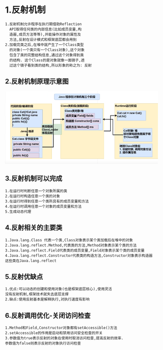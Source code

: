 # 1.反射机制
    1.反射机制允许程序在执行期借助Reflection 
      API取得任何类的内部信息(比如成员变量,构
      造器,成员方法等等),并能操作对象的属性及
      方法,反射在设计模式和框架底层都会用到
    2.加载完类之后,在堆中就产生了一个Class类型
      的对象(一个类只有一个Class对象),这个对象
      包含了类的完整结构信息,通过这个对象得到类
      的结构. 这个Class的是对象就像一面镜子,透
      过这个镜子看到类的结构,所以形象的称之为: 反射
## 2.反射机制原理示意图

![](img\反射机制原理示意图.png)
## 3.反射机制可以完成
    1.在运行时判断任意一个对象所属的类
    2.在运行时构造任意一个类的对象
    3.在运行时得到任意一个类所具有的成员变量和方法
    4.在运行时调用任意一个对象的成员变量和方法
    5.生成动态代理
## 4.反射相关的主要类
    1.Java.lang.Class 代表一个类,Class对象表示某个类加载后在堆中的对象
    2.Java.lang.reflect.Method,代表类的方法,Method对象表示某个类的方法
    3.Java.lang.reflect.Field代表类的成员变量,Field对象表示某个类的成员变量
    4.Java.lang.reflect.Constructor代表类的构造方法,Constructor对象表示构造器
    这些类在Java.lang.reflect
## 5.反射优缺点
    1.优点:可以动态的创建和使用对象(也是框架底层核心),使用灵活
    没有反射机制,框架技术就失去底层支撑
    2.缺点:使用反射基本是解释执行,对执行速度有影响
## 6.反射调用优化-关闭访问检查
    1.Method和Field,Constructor对象都有setAccessible()方法
    2.setAccessible的作用是启动和禁用访问安全检查的开关
    3.参数值为true表示反射的对象在使用时取消访问检查,提高反射的效率.
    参数值为false则表示反射的对象执行访问检查